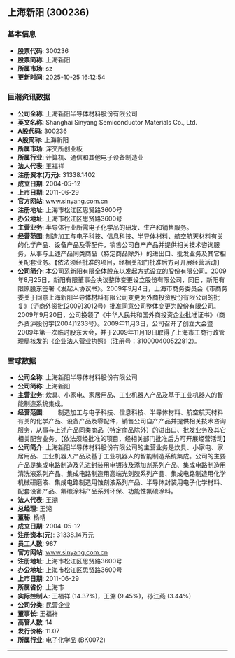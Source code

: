 ## 上海新阳 (300236)

### 基本信息

- **股票代码**: 300236
- **股票简称**: 上海新阳
- **所属市场**: sz
- **更新时间**: 2025-10-25 16:12:54

### 巨潮资讯数据

- **公司全称**: 上海新阳半导体材料股份有限公司
- **英文名称**: Shanghai Sinyang Semiconductor Materials Co., Ltd.
- **A股代码**: 300236
- **A股简称**: 上海新阳
- **所属市场**: 深交所创业板
- **所属行业**: 计算机、通信和其他电子设备制造业
- **法人代表**: 王福祥
- **注册资本(万元)**: 31338.1402
- **成立日期**: 2004-05-12
- **上市日期**: 2011-06-29
- **官方网站**: www.sinyang.com.cn
- **注册地址**: 上海市松江区思贤路3600号
- **办公地址**: 上海市松江区思贤路3600号
- **主营业务**: 半导体行业所需电子化学品的研发、生产和销售服务。
- **经营范围**: 制造加工与电子科技、信息科技、半导体材料、航空航天材料有关的化学产品、设备产品及零配件，销售公司自产产品并提供相关技术咨询服务，从事与上述产品同类商品（特定商品除外）的进出口、批发业务及其它相关配套业务。【依法须经批准的项目，经相关部门批准后方可开展经营活动】
- **公司简介**: 本公司系新阳有限全体股东以发起方式设立的股份有限公司。2009年8月25日，新阳有限董事会决议整体变更设立股份有限公司，同日，新阳有限原股东签署《发起人协议书》。2009年9月4日，上海市商务委员会《市商务委关于同意上海新阳半导体材料有限公司变更为外商投资股份有限公司的批复》（沪商外资批[2009]3012号）批准同意公司整体变更为股份有限公司。2009年9月20日，公司换领了《中华人民共和国外商投资企业批准证书》（商外资沪股份字[2004]1233号）。2009年11月3日，公司召开了创立大会暨2009年第一次临时股东大会，并于2009年11月19日取得了上海市工商行政管理局核发的《企业法人营业执照》（注册号：310000400522812）。

### 雪球数据

- **公司全称**: 上海新阳半导体材料股份有限公司
- **公司简称**: 上海新阳
- **主营业务**: 炊具、小家电、家居用品、工业机器人产品及基于工业机器人的智能制造系统集成。
- **经营范围**: 　　制造加工与电子科技、信息科技、半导体材料、航空航天材料有关的化学产品、设备产品及零配件，销售公司自产产品并提供相关技术咨询服务，从事与上述产品同类商品（特定商品除外）的进出口、批发业务及其它相关配套业务。【依法须经批准的项目，经相关部门批准后方可开展经营活动】
- **公司简介**: 上海新阳半导体材料股份有限公司的主营业务是炊具、小家电、家居用品、工业机器人产品及基于工业机器人的智能制造系统集成。公司的主要产品是集成电路制造及先进封装用电镀液及添加剂系列产品、集成电路制造用清洗液系列产品、集成电路制造用高端光刻胶系列产品、集成电路制造用化学机械研磨液、集成电路制造用蚀刻液系列产品、半导体封装用电子化学材料、配套设备产品、氟碳涂料产品系列环保、功能性氟碳涂料。
- **法人代表**: 王溯
- **总经理**: 王溯
- **董秘**: 杨靖
- **成立日期**: 2004-05-12
- **注册资本(元)**: 31338.14万元
- **员工人数**: 987
- **官方网站**: www.sinyang.com.cn
- **注册地址**: 上海市松江区思贤路3600号
- **办公地址**: 上海市松江区思贤路3600号
- **上市日期**: 2011-06-29
- **所属省份**: 上海市
- **实际控制人**: 王福祥 (14.37%)，王溯 (9.45%)，孙江燕 (3.44%)
- **公司分类**: 民营企业
- **董事长**: 王福祥
- **高管人数**: 14
- **发行价格**: 11.07
- **所属行业**: 电子化学品 (BK0072)

---